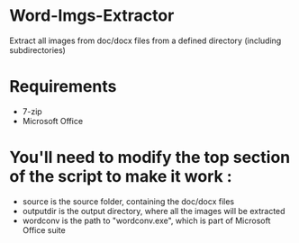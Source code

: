 # Word-Imgs-Extractor
 Extract all images from doc/docx files from a defined directory (including subdirectories)


# Requirements
 - 7-zip
 - Microsoft Office


# You'll need to modify the top section of the script to make it work : 
 - source is the source folder, containing the doc/docx files
 - outputdir is the output directory, where all the images will be extracted
 - wordconv is the path to "wordconv.exe", which is part of Microsoft Office suite
